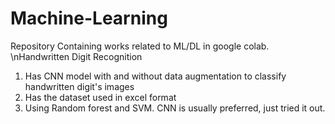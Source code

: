 # Machine-Learning
Repository Containing works related to ML/DL in google colab.
\nHandwritten Digit Recognition
1. Has CNN model with and without data augmentation to classify handwritten digit's images
2. Has the dataset used in excel format
3. Using Random forest and SVM. CNN is usually preferred, just tried it out.
